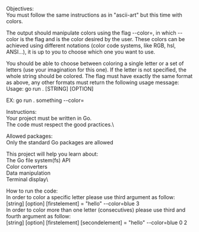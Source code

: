 Objectives:\
You must follow the same instructions as in "ascii-art" but this time with colors.

The output should manipulate colors using the flag --color=<color>, in which --color is the flag and <color> is the color desired by the user. These colors can be achieved using different notations (color code systems, like RGB, hsl, ANSI...), it is up to you to choose which one you want to use.

You should be able to choose between coloring a single letter or a set of letters (use your imagination for this one).
If the letter is not specified, the whole string should be colored.
The flag must have exactly the same format as above, any other formats must return the following usage message:
Usage: go run . [STRING] [OPTION]

EX: go run . something --color=<color>
  
Instructions:\
Your project must be written in Go.\
The code must respect the good practices.\

  
  
Allowed packages:\
Only the standard Go packages are allowed
  
This project will help you learn about:\
The Go file system(fs) API\
Color converters\
Data manipulation\
Terminal display\





How to run the code:\
In order to color a specific letter please use third argument as follow: [string] [option] [firstelement] = "hello" --color=blue 3<br>
In order to color more than one letter (consecutives) please use third and fourth argument as follow:\
[string] [option] [firstelement] [secondelement] = "hello" --color=blue 0 2
